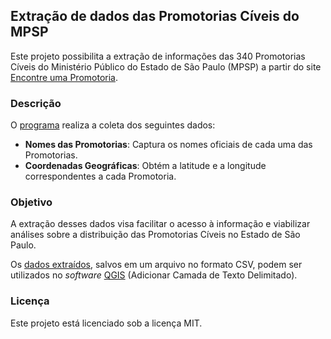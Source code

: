 ## Extração de dados das Promotorias Cíveis do MPSP

Este projeto possibilita a extração de informações das 340 Promotorias Cíveis do Ministério Público do Estado de São Paulo (MPSP) a partir do site [Encontre uma Promotoria](https://www.mpsp.mp.br/promotorias).

### **Descrição**

O [programa](https://github.com/icn-sousa/localizacao_promotorias_mpsp/blob/d4dda8a481065bc5a7b345b9db3c5c5fcfefc40f/promotorias_mpsp.ipynb) realiza a coleta dos seguintes dados:

- **Nomes das Promotorias**: Captura os nomes oficiais de cada uma das Promotorias.
- **Coordenadas Geográficas**: Obtém a latitude e a longitude correspondentes a cada Promotoria.

### **Objetivo**

A extração desses dados visa facilitar o acesso à informação e viabilizar análises sobre a distribuição das Promotorias Cíveis no Estado de São Paulo.

Os [dados extraídos](https://github.com/icn-sousa/localizacao_promotorias_mpsp/blob/d4dda8a481065bc5a7b345b9db3c5c5fcfefc40f/coordenadas_promotorias_mpsp.csv), salvos em um arquivo no formato CSV, podem ser utilizados no *software* [QGIS](https://www.qgis.org/) (Adicionar Camada de Texto Delimitado).

### **Licença**

Este projeto está licenciado sob a licença MIT.
